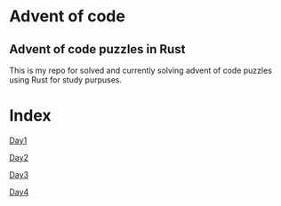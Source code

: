 # Advent of code

## Advent of code puzzles in Rust

This is my repo for solved and currently solving advent of code puzzles using Rust for study purpuses.

# Index
 [Day1](https://github.com/MarcosFlavioGS/Advent_of_code/tree/master/src/day1)

 [Day2](https://github.com/MarcosFlavioGS/Advent_of_code/tree/master/src/day2)

 [Day3](https://github.com/MarcosFlavioGS/Advent_of_code/tree/master/src/day3)

 [Day4](https://github.com/MarcosFlavioGS/Advent_of_code/tree/master/src/day4)
